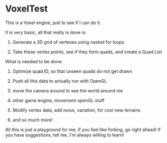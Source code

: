 # VoxelTest
This is a Voxel engine, just to see if I can do it.

It is very basic, all that really is done is:

1) Generate a 3D grid of vertexes using nested for loops

2) Take these vertex points, see if they form quads, and create a Quad List

What is needed to be done:

1) Optimize quad ID, so that unseen quads do not get drawn

2) Push all this data to actually run with OpenGL

3) move the camera around to see the world around me

4) other game engine, movement openGL stuff

5) Modify vertex data, add noise, variation, for cool new terrains

6) and so much more!

All this is just a playground for me, if you feel like forking, go right ahead!
If you have suggestions, tell me, I'm always willing to learn!
